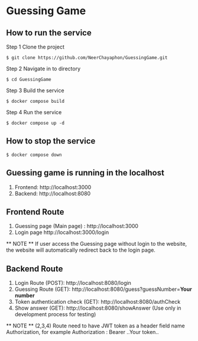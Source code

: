 # Guessing Game

## How to run the service
Step 1 Clone the project
```
$ git clone https://github.com/NeerChayaphon/GuessingGame.git
```
Step 2 Navigate in to directory
```
$ cd GuessingGame
```
Step 3 Build the service
```
$ docker compose build
```
Step 4 Run the service
```
$ docker compose up -d
```

## How to stop the service
```
$ docker compose down
```

## Guessing game is running in the localhost
1. Frontend: http://localhost:3000
2. Backend: http://localhost:8080


## Frontend Route
1. Guessing page (Main page) : http://localhost:3000
2. Login page http://localhost:3000/login

** NOTE
** If user access the Guessing page without login to the website, the website will automatically redirect back to the login page.

## Backend Route
1. Login Route (POST): http://localhost:8080/login 
2. Guessing Route (GET): http://localhost:8080/guess?guessNumber=**Your number** 
3. Token authentication check (GET): http://localhost:8080/authCheck
4. Show answer (GET): http://localhost:8080/showAnswer (Use only in development process for testing)

** NOTE
** (2,3,4) Route need to have JWT token as a header field name Authorization, for example Authorization : Bearer ..Your token..

